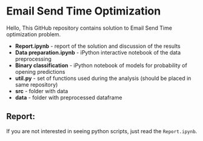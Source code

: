 # Email Send Time Optimization
Hello,
This GitHub  repository contains solution to Email Send Time optimization problem.

* **Report.ipynb** - report of the solution and discussion of the results
* **Data preparation.ipynb** - iPython interactive notebook of the data preprocessing
* **Binary classification** - iPython notebook of models for probability of opening predictions
* **util.py** - set of functions used during the analysis (should be placed in same repository)
* **src** - folder with data
* **data** - folder with preprocessed dataframe

## Report:

If you are not interested in seeing python scripts, just read the `Report.ipynb`.
